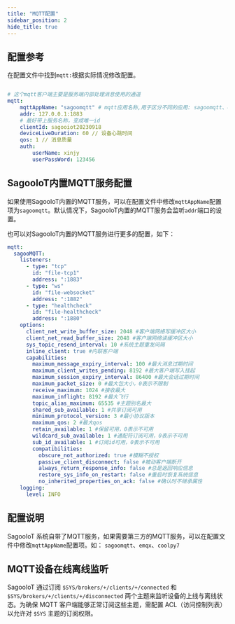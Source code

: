 ```yaml
---
title: "MQTT配置"
sidebar_position: 2
hide_title: true
---
```


## 配置参考

在配置文件中找到`mqtt:`根据实际情况修改配置。

```yaml

# 这个mqtt客户端主要是服务端内部处理消息使用的通道
mqtt:
    mqttAppName: "sagoomqtt" # mqtt应用名称,用于区分不同的应用: sagoomqtt、emqx、coolpy7
    addr: 127.0.0.1:1883
    # 最好带上服务名称，变成唯一id
    clientId: sagooiot20230918
    deviceLiveDuration: 60 // 设备心跳时间
    qos: 1 // 消息质量
    auth:
        userName: xinjy
        userPassWord: 123456
```

## SagooIoT内置MQTT服务配置

如果使用SagooIoT内置的MQTT服务，可以在配置文件中修改`mqttAppName`配置项为`sagoomqtt`。默认情况下，SagooIoT内置的MQTT服务会监听`addr`端口的设置。

也可以对SagooIoT内置的MQTT服务进行更多的配置，如下：

```yaml
mqtt:
  sagooMQTT:
    listeners:
      - type: "tcp"
        id: "file-tcp1"
        address: ":1883"
      - type: "ws"
        id: "file-websocket"
        address: ":1882"
      - type: "healthcheck"
        id: "file-healthcheck"
        address: ":1880"
    options:
      client_net_write_buffer_size: 2048 #客户端网络写缓冲区大小
      client_net_read_buffer_size: 2048 #客户端网络读缓冲区大小
      sys_topic_resend_interval: 10 #系统主题重发间隔
      inline_client: true #内联客户端
      capabilities:
        maximum_message_expiry_interval: 100 #最大消息过期时间
        maximum_client_writes_pending: 8192 #最大客户端写入挂起
        maximum_session_expiry_interval: 86400 #最大会话过期时间
        maximum_packet_size: 0 #最大包大小，0表示不限制
        receive_maximum: 1024 #接收最大
        maximum_inflight: 8192 #最大飞行
        topic_alias_maximum: 65535 #主题别名最大
        shared_sub_available: 1 #共享订阅可用
        minimum_protocol_version: 3 #最小协议版本
        maximum_qos: 2 #最大qos
        retain_available: 1 #保留可用，0表示不可用
        wildcard_sub_available: 1 #通配符订阅可用，0表示不可用
        sub_id_available: 1 #订阅id可用，0表示不可用
        compatibilities:
          obscure_not_authorized: true #模糊不授权
          passive_client_disconnect: false #被动客户端断开
          always_return_response_info: false #总是返回响应信息
          restore_sys_info_on_restart: false #重启时恢复系统信息
          no_inherited_properties_on_ack: false #确认时不继承属性
    logging:
      level: INFO

```

## 配置说明

SagooIoT 系统自带了MQTT服务，如果需要第三方的MQTT服务，可以在配置文件中修改`mqttAppName`配置项。如： `sagoomqtt`、`emqx`、`coolpy7`


## MQTT设备在线离线监听

SagooIoT 通过订阅 `$SYS/brokers/+/clients/+/connected` 和 `$SYS/brokers/+/clients/+/disconnected` 两个主题来监听设备的上线与离线状态。为确保 MQTT 客户端能够正常订阅这些主题，需配置 ACL（访问控制列表）以允许对 `$SYS` 主题的订阅权限。
